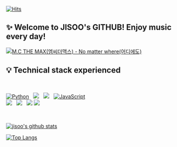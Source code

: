 [![Hits](https://hits.seeyoufarm.com/api/count/incr/badge.svg?url=https%3A%2F%2Fgithub.com%2Fchoijisoo-94&count_bg=%238A8AE5&title_bg=%23494E5E&icon=ghostery.svg&icon_color=%23E7E7E7&title=hits&edge_flat=false)](https://hits.seeyoufarm.com)

## :sparkles: Welcome to JISOO's GITHUB! Enjoy music every day! 

<!--[dddd](https://img.youtube.com/vi/r-SaR5i7iQI/sddefault.jpg)](https://www.youtube.com/watch?r-SaR5i7iQI)-->
[![M.C THE MAX(엠씨더맥스) - No matter where(어디에도)
](http://img.youtube.com/vi/va5rf20Un24/sddefault.jpg)](https://youtu.be/va5rf20Un24?t=0s) 

## 💡 Technical stack experienced 

<br>

<p align="left">
<a href="#">
<img alt="Python" src="https://img.shields.io/badge/python%20-%2314354C.svg?style=for-the-badge&logo=python&logoColor=white"/></a> &nbsp;
<a href="#">
<img src="https://img.shields.io/badge/-Java-F6F6F6?style=for-the-badge&logo=java&logoColor=003399" /></a> &nbsp;
<a href="#">
<img src="https://img.shields.io/badge/-Spring-6DB33F?style=for-the-badge&logo=spring&logoColor=white" /></a> &nbsp;
<a href="#">
<img alt="JavaScript" src="https://img.shields.io/badge/javascript%20-%23323330.svg?&style=for-the-badge&logo=javascript&logoColor=%23F7DF1E"/></a> <br>
<a href="#">
<img src="https://img.shields.io/badge/vue.js%20-%2335495e.svg?style=for-the-badge&logo=vue.js&logoColor=%234FC08D" /></a> &nbsp;
<a href="#">
<img src="https://img.shields.io/badge/-ElasticSearch-005571?style=for-the-badge&logo=elasticsearch&logoColor=white" /></a> &nbsp;
<a href="#">
<img src="https://img.shields.io/badge/-Oracle-F80000?style=for-the-badge&logo=oracle&logoColor=white" /></a>
<a href="#">
<img src="https://img.shields.io/badge/MySQL-4479A1?style=for-the-badge&logo=MySQL&logoColor=white"/></a> &nbsp;
</p>

<br>

[![jisoo's github stats](https://github-readme-stats.vercel.app/api?username=choijisoo-94&show_icons=true&theme=radical)](https://github.com/anuraghazra/github-readme-stats)

[![Top Langs](https://github-readme-stats.vercel.app/api/top-langs/?username=choijisoo-94&langs_count=8)](https://github.com/anuraghazra/github-readme-통계)

<!--
**choijisoo-94/choijisoo-94** is a ✨ _special_ ✨ repository because its `README.md` (this file) appears on your GitHub profile.

Here are some ideas to get you started:

- 🔭 I’m currently working on ...
- 🌱 I’m currently learning ...
- 👯 I’m looking to collaborate on ...
- 🤔 I’m looking for help with ...
- 💬 Ask me about ...
- 📫 How to reach me: ...
- 😄 Pronouns: ...
- ⚡ Fun fact: ...
-->

